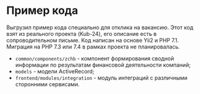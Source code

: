 # Пример кода #
Выгрузил пример кода специально для отклика на вакансию. Этот код взят из реального проекта (Kub-24), его описание есть в сопроводительном письме. Код написан на основе Yii2 и PHP 7.1. Миграция на PHP 7.3 или 7.4 в рамках проекта не планировалась.

- `common/components/zchb` - компонент формирования сводной информации по результатам финансовой деятельности компаний;
- `models` - модели ActiveRecord;
- `frontend/modules/integration` - модуль интеграций с различными сторонними сервисами.
